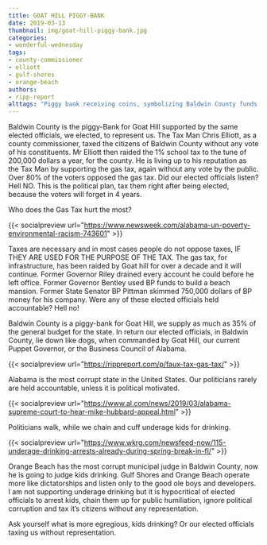 ```yaml
---
title: GOAT HILL PIGGY-BANK
date: 2019-03-13
thumbnail: img/goat-hill-piggy-bank.jpg
categories:
- wonderful-wednesday
tags:
- county-commissioner
- elliott
- gulf-shores
- orange-beach
authors:
- ripp-report
alttags: "Piggy bank receiving coins, symbolizing Baldwin County funds allegedly diverted for Goat Hill and tax increases"
---
```

Baldwin County is the piggy-Bank for Goat Hill supported by the same elected officials, we elected, to represent us. The Tax Man Chris Elliott, as a county commissioner, taxed the citizens of Baldwin County without any vote of his constituents. Mr Elliott then raided the 1% school tax to the tune of 200,000 dollars a year, for the county. He is living up to his reputation as the Tax Man by supporting the gas tax, again without any vote by the public. Over 80% of the voters opposed the gas tax. Did our elected officials listen? Hell NO. This is the political plan, tax them right after being elected, because the voters will forget in 4 years.

Who does the Gas Tax hurt the most?

{{< socialpreview url="https://www.newsweek.com/alabama-un-poverty-environmental-racism-743601" >}}

Taxes are necessary and in most cases people do not oppose taxes, IF THEY ARE USED FOR THE PURPOSE OF THE TAX. The gas tax, for infrastructure, has been raided by Goat hill for over a decade and it will continue. Former Governor Riley drained every account he could before he left office. Former Governor Bentley used BP funds to build a beach mansion. Former State Senator BP Pittman skimmed 750,000 dollars of BP money for his company. Were any of these elected officials held accountable? Hell no!

Baldwin County is a piggy-bank for Goat Hill, we supply as much as 35% of the general budget for the state. In return our elected officials, in Baldwin County, lie down like dogs, when commanded by Goat Hill, our current Puppet Governor, or the Business Council of Alabama.

{{< socialpreview url="https://rippreport.com/p/faux-tax-gas-tax/" >}}

Alabama is the most corrupt state in the United States. Our politicians rarely are held accountable, unless it is political motivated.

{{< socialpreview url="https://www.al.com/news/2019/03/alabama-supreme-court-to-hear-mike-hubbard-appeal.html" >}}

Politicians walk, while we chain and cuff underage kids for drinking.

{{< socialpreview url="https://www.wkrg.com/newsfeed-now/115-underage-drinking-arrests-already-during-spring-break-in-fl/" >}}

Orange Beach has the most corrupt municipal judge in Baldwin County, now he is going to judge kids drinking. Gulf Shores and Orange Beach operate more like dictatorships and listen only to the good ole boys and developers. I am not supporting underage drinking but it is hypocritical of elected officials to arrest kids, chain them up for public humiliation, ignore political corruption and tax it’s citizens without any representation.

Ask yourself what is more egregious, kids drinking? Or our elected officials taxing us without representation.
